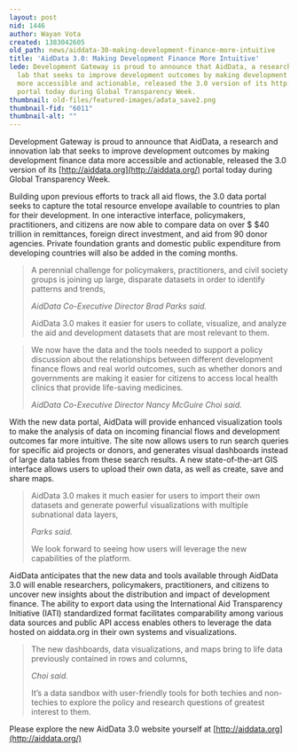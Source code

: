 ```yaml
---
layout: post
nid: 1446
author: Wayan Vota
created: 1383042605
old_path: news/aiddata-30-making-development-finance-more-intuitive
title: 'AidData 3.0: Making Development Finance More Intuitive'
lede: Development Gateway is proud to announce that AidData, a research and innovation
  lab that seeks to improve development outcomes by making development finance data
  more accessible and actionable, released the 3.0 version of its http://aiddata.org
  portal today during Global Transparency Week.
thumbnail: old-files/featured-images/adata_save2.png
thumbnail-fid: "6011"
thumbnail-alt: ""
---
```


Development Gateway is proud to announce that AidData, a research and innovation lab that seeks to improve development outcomes by making development finance data more accessible and actionable, released the 3.0 version of its [http://aiddata.org](http://aiddata.org/) portal today during Global Transparency Week.

Building upon previous efforts to track all aid flows, the 3.0 data portal seeks to capture the total resource envelope available to countries to plan for their development. In one interactive interface, policymakers, practitioners, and citizens are now able to compare data on over $ $40 trillion in remittances, foreign direct investment, and aid from 90 donor agencies. Private foundation grants and domestic public expenditure from developing countries will also be added in the coming months.

> A perennial challenge for policymakers, practitioners, and civil society groups is joining up large, disparate datasets in order to identify patterns and trends,
>
> <cite>AidData Co-Executive Director Brad Parks said.</cite>
>
> AidData 3.0 makes it easier for users to collate, visualize, and analyze the aid and development datasets that are most relevant to them.

> We now have the data and the tools needed to support a policy discussion about the relationships between different development finance flows and real world outcomes, such as whether donors and governments are making it easier for citizens to access local health clinics that provide life-saving medicines.
>
> <cite>AidData Co-Executive Director Nancy McGuire Choi said.</cite>

With the new data portal, AidData will provide enhanced visualization tools to make the analysis of data on incoming financial flows and development outcomes far more intuitive. The site now allows users to run search queries for specific aid projects or donors, and generates visual dashboards instead of large data tables from these search results. A new state-of-the-art GIS interface allows users to upload their own data, as well as create, save and share maps.

> AidData 3.0 makes it much easier for users to import their own datasets and generate powerful visualizations with multiple subnational data layers,
>
> <cite>Parks said.</cite>
>
> We look forward to seeing how users will leverage the new capabilities of the platform.

AidData anticipates that the new data and tools available through AidData 3.0 will enable researchers, policymakers, practitioners, and citizens to uncover new insights about the distribution and impact of development finance. The ability to export data using the International Aid Transparency Initiative (IATI) standardized format facilitates comparability among various data sources and public API access enables others to leverage the data hosted on aiddata.org in their own systems and visualizations.

> The new dashboards, data visualizations, and maps bring to life data previously contained in rows and columns,
>
> <cite>Choi said.</cite>
>
> It’s a data sandbox with user-friendly tools for both techies and non-techies to explore the policy and research questions of greatest interest to them.

Please explore the new AidData 3.0 website yourself at [http://aiddata.org](http://aiddata.org/)

